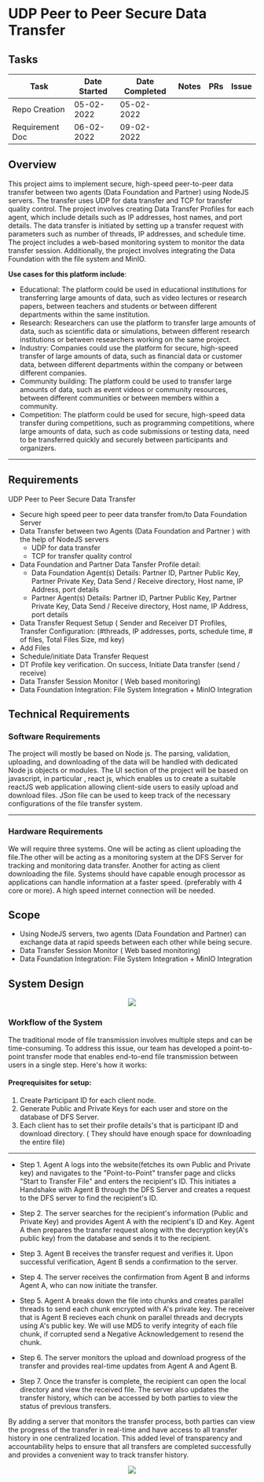 # UDP Peer to Peer Secure Data Transfer
## Tasks
| Task | Date Started | Date Completed | Notes | PRs | Issue |
| -------- | ------- | ----------|-----|-----|-------- |
| Repo Creation | 05-02-2022 | 05-02-2022 | | | |
| Requirement Doc | 06-02-2022 | 09-02-2022 | | | |

## Overview

This project aims to implement secure, high-speed peer-to-peer data transfer between two agents (Data Foundation and Partner) using NodeJS servers. The transfer uses UDP for data transfer and TCP for transfer quality control. The project involves creating Data Transfer Profiles for each agent, which include details such as IP addresses, host names, and port details. The data transfer is initiated by setting up a transfer request with parameters such as number of threads, IP addresses, and schedule time. The project includes a web-based monitoring system to monitor the data transfer session. Additionally, the project involves integrating the Data Foundation with the file system and MinIO.

**Use cases for this platform include**:

- Educational: The platform could be used in educational institutions for transferring large amounts of data, such as video lectures or research papers, between teachers and students or between different departments within the same institution.
- Research: Researchers can use the platform to transfer large amounts of data, such as scientific data or simulations, between different research institutions or between researchers working on the same project.
- Industry: Companies could use the platform for secure, high-speed transfer of large amounts of data, such as financial data or customer data, between different departments within the company or between different companies.
- Community building: The platform could be used to transfer large amounts of data, such as event videos or community resources, between different communities or between members within a community.
- Competition: The platform could be used for secure, high-speed data transfer during competitions, such as programming competitions, where large amounts of data, such as code submissions or testing data, need to be transferred quickly and securely between participants and organizers.

---

## Requirements


UDP Peer to Peer Secure Data Transfer
- Secure high speed peer to peer data transfer from/to Data Foundation Server
- Data Transfer between two Agents (Data Foundation and Partner ) with the help of NodeJS servers
    - UDP for data transfer
    - TCP for transfer quality control
- Data Foundation and Partner Data Tansfer Profile detail:
    - Data Foundation Agent(s) Details: Partner ID, Partner Public Key, Partner Private Key, Data Send / Receive directory, Host name, IP Address, port details
    - Partner Agent(s) Details: Partner ID, Partner Public Key, Partner Private Key, Data Send / Receive directory, Host name, IP Address, port details
- Data Transfer Request Setup ( Sender and Receiver DT Profiles, Transfer Configuration: (#threads, IP addresses, ports, schedule time, # of files, Total Files Size, md key)
- Add Files
- Schedule/initiate Data Transfer Request
- DT Profile key verification. On success, Initiate Data transfer (send / receive)
- Data Transfer Session Monitor ( Web based monitoring)
- Data Foundation Integration: File System Integration + MinIO Integration

## Technical Requirements

### Software Requirements
The project will mostly be based on Node js. The parsing, validation, uploading, and
downloading of the data will be handled with dedicated Node js objects or modules.
The UI section of the project will be based on javascript, in particular , react js, which enables us to create a suitable reactJS web application allowing client-side users to easily upload and download files. JSon file can be used to keep track of the necessary configurations of the file transfer system.

--- 

### Hardware Requirements
We will require three systems. One will be acting as client uploading the file.The other will be acting as a monitoring system at the DFS Server for tracking and monitoring data transfer. Another for acting as client downloading the file. Systems should have capable enough processor as applications can handle information at a faster speed. (preferably with 4 core or more). A high speed internet connection will be needed.

## Scope
- Using NodeJS servers, two agents (Data Foundation and Partner) can exchange data at rapid speeds between each other while being secure.
- Data Transfer Session Monitor ( Web based monitoring)
- Data Foundation Integration: File System Integration + MinIO Integration

## System Design 
<center>
    
![](README_ASSETS/Images/workflow1.png)

</center>

### **Workflow of the System**

The traditional mode of file transmission involves multiple steps and can be time-consuming. To address this issue, our team has developed a point-to-point transfer mode that enables end-to-end file transmission between users in a single step. Here's how it works:

#### Preqrequisites for setup:
1. Create Participant ID for each client node.
2. Generate Public and Private Keys for each user and store on the database of DFS Server.
3. Each client has to set their profile details's that is participant ID and download directory. ( They should have enough space for downloading the entire file)

---
- Step 1. Agent A logs into the website(fetches its own Public and Private key) and navigates to the "Point-to-Point" transfer page and clicks "Start to Transfer File" and enters the recipient's ID. This initiates a Handshake with Agent B through the DFS Server and creates a request to the DFS server to find the recipient's ID.

- Step 2. The server searches for the recipient's information (Public and Private Key) and provides Agent A with the recipient's ID and Key. Agent A then prepares the transfer request along with the decryption key(A's public key) from the database and sends it to the recipient.

- Step 3. Agent B receives the transfer request and verifies it. Upon successful verification, Agent B sends a confirmation to the server.

- Step 4. The server receives the confirmation from Agent B and informs Agent A, who can now initiate the transfer.

- Step 5.  Agent A breaks down the file into chunks and creates parallel threads to send each chunk encrypted with A's private key. The receiver that is Agent B recieves each chunk on parallel threads and decrypts using A's public key. We will use MD5 to verify integrity of each file chunk, if corrupted send a Negative Acknowledgement to resend the chunk.

- Step 6. The server monitors the upload and download progress of the transfer and provides real-time updates from Agent A and Agent B.

- Step 7. Once the transfer is complete, the recipient can open the local directory and view the received file. The server also updates the transfer history, which can be accessed by both parties to view the status of previous transfers.

By adding a server that monitors the transfer process, both parties can view the progress of the transfer in real-time and have access to all transfer history in one centralized location. This added level of transparency and accountability helps to ensure that all transfers are completed successfully and provides a convenient way to track transfer history.
<center>
    
![](README_ASSETS/Images/workflow2.png)

</center>
